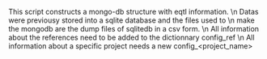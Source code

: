 This script constructs a mongo-db structure with eqtl information. \n
Datas were previousy stored into a sqlite database and the files used to \n 
make the mongodb are the dump files of sqlitedb in a csv form. \n
All information about the references need to be added to the dictionnary config_ref \n
All information about a specific project needs a new config\_<project_name> 

